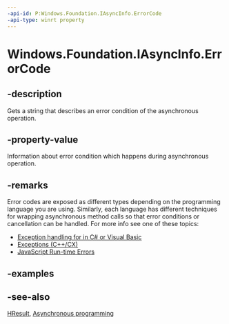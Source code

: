 ```yaml
---
-api-id: P:Windows.Foundation.IAsyncInfo.ErrorCode
-api-type: winrt property
---
```


<!-- Property syntax
public Windows.Foundation.HResult ErrorCode { get; }
-->

# Windows.Foundation.IAsyncInfo.ErrorCode

## -description
Gets a string that describes an error condition of the asynchronous operation.

## -property-value
Information about error condition which happens during asynchronous operation.

## -remarks
Error codes are exposed as different types depending on the programming language you are using. Similarly, each language has different techniques for wrapping asynchronous method calls so that error conditions or cancellation can be handled. For more info see one of these topics:
+ [Exception handling for  in C# or Visual Basic](/previous-versions/windows/apps/dn532194(v=win.10))
+ [Exceptions (C++/CX)](/cpp/cppcx/exceptions-c-cx)
+ [JavaScript Run-time Errors](/scripting/javascript/reference/javascript-run-time-errors)


## -examples

## -see-also
[HResult](hresult.md), [Asynchronous programming](/windows/uwp/threading-async/asynchronous-programming-universal-windows-platform-apps)

